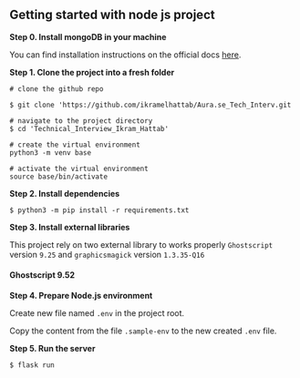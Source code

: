 ## Getting started with node js project


**Step 0. Install mongoDB in your machine**

You can find installation instructions on the official docs [here](https://docs.mongodb.com/manual/tutorial/install-mongodb-on-windows/).

**Step 1. Clone the project into a fresh folder**
```
# clone the github repo

$ git clone 'https://github.com/ikramelhattab/Aura.se_Tech_Interv.git

# navigate to the project directory
$ cd 'Technical_Interview_Ikram_Hattab'

# create the virtual environment 
python3 -m venv base

# activate the virtual environment
source base/bin/activate
```

**Step 2. Install dependencies**
```
$ python3 -m pip install -r requirements.txt

```

**Step 3. Install external libraries**

This project rely on two external library to works properly `Ghostscript` version `9.25` and `graphicsmagick` version `1.3.35-Q16`

#### Ghostscript 9.52






**Step 4. Prepare Node.js environment**

Create new file named `.env` in the project root.

Copy the content from the file `.sample-env` to the new created `.env` file.

**Step 5. Run the server**
```
$ flask run 
```
